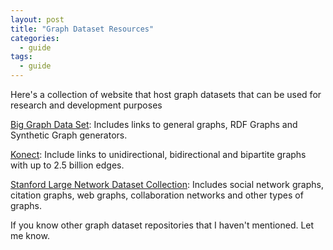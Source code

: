 ```yaml
---
layout: post
title: "Graph Dataset Resources"
categories:
  - guide
tags:
  - guide
---
```

Here's a collection of website that host graph datasets that can be used for research and development purposes

[Big Graph Data Set](http://lgylym.github.io/big-graph/dataset.html): Includes links to general graphs, RDF Graphs and Synthetic Graph generators.

[Konect](http://konect.uni-koblenz.de/networks/):
Include links to unidirectional, bidirectional and bipartite graphs with up to 2.5 billion edges.

[Stanford Large Network Dataset Collection](https://snap.stanford.edu/data/):
Includes social network graphs, citation graphs, web graphs, collaboration networks and other types of graphs.

If you know other graph dataset repositories that I haven't mentioned. Let me know. 
